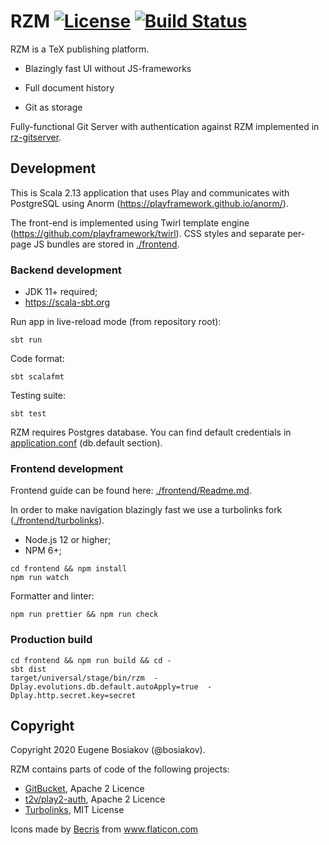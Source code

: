 # RZM [![License](https://img.shields.io/badge/License-Apache%202.0-blue.svg)](https://github.com/rz-platform/rzm/blob/master/LICENSE) [![Build Status](https://github.com/rz-platform/rzm/workflows/test_backend/badge.svg)](https://github.com/rz-platform/rzm/actions)


RZM is a TeX publishing platform.

* Blazingly fast UI without JS-frameworks

* Full document history

* Git as storage

Fully-functional Git Server with authentication against RZM implemented in [rz-gitserver](https://github.com/rz-platform/rz-gitserver).

## Development

This is Scala 2.13 application that uses Play and communicates with PostgreSQL using Anorm (https://playframework.github.io/anorm/).

The front-end is implemented using Twirl template engine (https://github.com/playframework/twirl). CSS styles and separate per-page JS bundles are stored in [./frontend](./frontend).

### Backend development


* JDK 11+ required;
* https://scala-sbt.org

Run app in live-reload mode (from repository root):

```
sbt run
```

Code format:

```
sbt scalafmt
```

Testing suite:

```
sbt test
```

RZM requires Postgres database. You can find default credentials in [application.conf](https://github.com/rz-platform/rzm/blob/master/conf/application.conf) (db.default section).


### Frontend development

Frontend guide can be found here: [./frontend/Readme.md](./frontend/Readme.md).

In order to make navigation blazingly fast we use a turbolinks fork ([./frontend/turbolinks](./frontend/turbolinks/README.md)).

* Node.js 12 or higher;
* NPM 6+;

```
cd frontend && npm install
npm run watch
```

Formatter and linter:

```
npm run prettier && npm run check
```


### Production build

```
cd frontend && npm run build && cd -
sbt dist
target/universal/stage/bin/rzm  -Dplay.evolutions.db.default.autoApply=true  -Dplay.http.secret.key=secret
```

## Copyright

Copyright 2020 Eugene Bosiakov (@bosiakov).

RZM contains parts of code of the following projects:

* [GitBucket](https://github.com/gitbucket/gitbucket/blob/master/LICENSE), Apache 2 Licence
* [t2v/play2-auth](https://github.com/t2v/play2-auth/blob/master/LICENSE), Apache 2 Licence
* [Turbolinks](./frontend/turbolinks/README.md), MIT License

Icons made by <a href="https://www.flaticon.com/authors/becris" title="Becris">Becris</a> from <a href="https://www.flaticon.com/" title="Flaticon">www.flaticon.com</a>